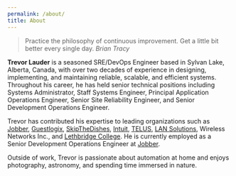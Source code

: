 ```yaml
---
permalink: /about/
title: About
---
```


>Practice the philosophy of continuous improvement. Get a little bit better every single day. <cite>Brian Tracy</cite>

**Trevor Lauder** is a seasoned SRE/DevOps Engineer based in Sylvan Lake, Alberta, Canada, with over two decades of experience in designing, implementing, and maintaining reliable, scalable, and efficient systems. Throughout his career, he has held senior technical positions including Systems Administrator, Staff Systems Engineer, Principal Application Operations Engineer, Senior Site Reliability Engineer, and Senior Development Operations Engineer.  

Trevor has contributed his expertise to leading organizations such as [Jobber](https://www.getjobber.com), [Guestlogix](https://www.guestlogix.com), [SkipTheDishes](https://www.skipthedishes.com), [Intuit](https://www.intuit.com/ca/), [TELUS](https://www.telus.com), [LAN Solutions](https://www.lansolutions.ca), Wireless Networks Inc., and [Lethbridge College](https://lethbridgecollege.ca). He is currently employed as a Senior Development Operations Engineer at [Jobber](https://www.getjobber.com).  

Outside of work, Trevor is passionate about automation at home and enjoys photography, astronomy, and spending time immersed in nature.
